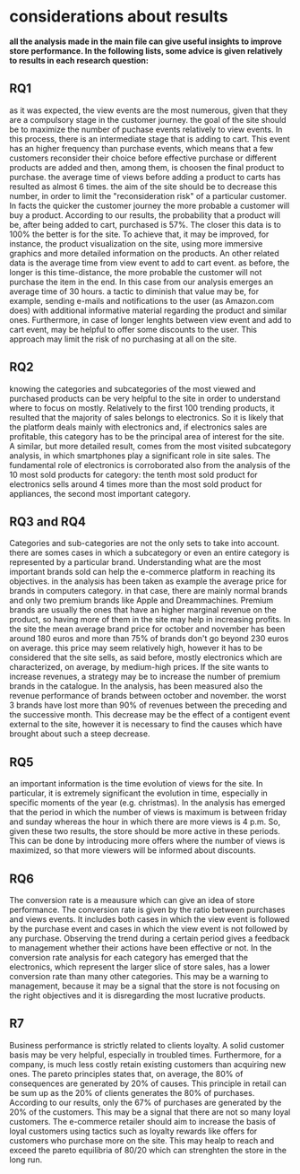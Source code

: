 # considerations about results #

**all the analysis made in the main file can give useful insights to improve store performance.
 In the following lists, some advice is given relatively to results in each research question:**

## RQ1 ##

as it was expected, the view events are the most numerous, given that they are a compulsory stage in the customer journey. 
the goal of the site should be to maximize the number of puchase events relatively to view events.
In this process, there is an intermediate stage that is adding to cart. This event has an higher frequency than purchase events, 
which means that a few customers reconsider their choice before 
effective purchase or different products are added and then, among them, is choosen the final product to purchase. 
the average time of views before adding a product to carts has resulted as almost 6 times. the aim of the site should be to decrease this number, 
in order to limit the "reconsideration risk" 
of a particular customer. In facts the quicker the customer journey the more probable a customer will buy a product.
According to our results, the probability that a product will be, after being added to cart, purchased is 57%. The closer this data is to 100% the better is for the site.
To achieve that, it may be improved, for instance, the product visualization on the site, using more immersive graphics and more detailed information on the products. 
An other related data is the average time from view event to add to cart event. as before, the longer is this time-distance, the more probable the customer will not 
purchase the item in the end. In this case from our analysis emerges an average time of 30 hours. a tactic to diminish that value may be, for example, sending 
e-mails and notifications to the user (as Amazon.com does) with additional informative material regarding the product and similar ones. Furthermore, in case 
of longer lenghts between view event and add to cart event, may be helpful to offer some discounts to the user. This approach may limit the risk of no purchasing at all on the site.

## RQ2 ##

knowing the categories and subcategories of the most viewed and purchased products can be very helpful to the site in order to understand where to focus on mostly.
Relatively to the first 100 trending products, it resulted that the majority of sales belongs to electronics. So it is likely that the platform deals mainly with 
electronics and, if electronics sales are profitable, this category has to be the principal area of interest for the site. A similar, but more detailed result, 
comes from the most visited subcategory analysis, in which smartphones play a significant role in site sales. The fundamental role of electronics is corroborated
also from the analysis of the 10 most sold products for category: the tenth most sold product for electronics sells around 4 times more than the most sold product for 
appliances, the second most important category. 

## RQ3 and RQ4 ##

Categories and sub-categories are not the only sets to take into account. there are somes cases in which a subcategory or even an entire category is represented by a particular 
brand. Understanding what are the most important brands sold can help the e-commerce platform in reaching its objectives. in the analysis has been taken as example the average 
price for brands in computers category. in that case, there are mainly normal brands and only two premium brands like Apple and Dreammachines. Premium brands are usually 
the ones that have an higher marginal revenue on the product, so having more of them in the site may help in increasing profits. In the site the mean average brand price 
for october and november has been around 180 euros and more than 75% of brands don't go beyond 230 euros on average. this price may seem relatively high, however it has to be considered that the site sells, as said before, mostly electronics
which are characterized, on average, by medium-high prices. If the site wants to increase revenues, a strategy may be to increase the number of premium brands in the
catalogue. In the analysis, has been measured also the revenue performance of brands between october and november. the worst 3 brands have lost more than 90% of revenues between the 
preceding and the successive month. This decrease may be the effect of a contigent event external to the site, however it is necessary to find the causes which have brought about
such a steep decrease.

## RQ5 ##

an important information is the time evolution of views for the site. In particular, it is extremely significant the evolution in time, especially in specific 
moments of the year (e.g. christmas). In the analysis has emerged that the period in which the number of views is maximum is between friday and sunday 
whereas the hour in which there are more views is 4 p.m. So, given these two results, the store should be more active in these periods. This can be done by
introducing more offers where the number of views is maximized, so that more viewers will be informed about discounts. 

## RQ6 ##

The conversion rate is a meausure which can give an idea of store performance. The conversion rate is given by the ratio between purchases and views events. 
It includes both cases in which the view event is followed by the purchase event and cases in which the view event is not followed by any purchase. Observing 
the trend during a certain period gives a feedback to management whether their actions have been effective or not. In the conversion rate analysis for each category
has emerged that the electronics, which represent the larger slice of store sales, has a lower conversion rate than many other categories. This may be a warning to 
management, because it may be a signal that the store is not focusing on the right objectives and it is disregarding the most lucrative products. 

## R7 ##

Business performance is strictly related to clients loyalty. A solid customer basis may be very helpful, especially in troubled times. 
Furthermore, for a company, is much less costly retain existing customers than acquiring new ones.
The pareto principles states that, 
on average, the 80% of consequences are generated by 20% of causes. This principle in retail can be sum up as the 20% of clients generates the 80% of purchases. 
According to our results, only the 67% of purchases are generated by the 20% of the customers. This may be a signal that there are not so many loyal customers. The
e-commerce retailer should aim to increase the basis of loyal customers using tactics such as loyalty rewards like offers for customers who purchase more on the site.
This may healp to reach and exceed the pareto equilibria of 80/20 which can strenghten the store in the long run.



